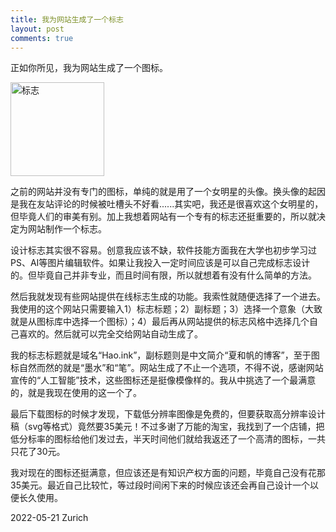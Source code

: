 ```yaml
---
title: 我为网站生成了一个标志
layout: post
comments: true
---
```


正如你所见，我为网站生成了一个图标。

<img src="https://hao.ink/icon/%E5%A5%BD%E5%A2%A81.png" alt="标志" width="150"/>

之前的网站并没有专门的图标，单纯的就是用了一个女明星的头像。换头像的起因是我在友站评论的时候被吐槽头不好看......其实吧，我还是很喜欢这个女明星的，但毕竟人们的审美有别。加上我想着网站有一个专有的标志还挺重要的，所以就决定为网站制作一个标志。

设计标志其实很不容易。创意我应该不缺，软件技能方面我在大学也初步学习过PS、AI等图片编辑软件。如果让我投入一定时间应该是可以自己完成标志设计的。但毕竟自己并非专业，而且时间有限，所以就想着有没有什么简单的方法。

然后我就发现有些网站提供在线标志生成的功能。我索性就随便选择了一个进去。我使用的这个网站只需要输入1）标志标题；2）副标题；3）选择一个意象（大致就是从图标库中选择一个图标）；4）最后再从网站提供的标志风格中选择几个自己喜欢的。然后就可以完全交给网站自动生成了。

我的标志标题就是域名“Hao.ink”，副标题则是中文简介“夏和帆的博客”，至于图标自然而然的就是“墨水”和“笔”。网站生成了不止一个选项，不得不说，感谢网站宣传的“人工智能”技术，这些图标还是挺像模像样的。我从中挑选了一个最满意的，就是我现在使用的这一个了。

最后下载图标的时候才发现，下载低分辨率图像是免费的，但要获取高分辨率设计稿（svg等格式）竟然要35美元！不过多谢了万能的淘宝，我找到了一个店铺，把低分标率的图标给他们发过去，半天时间他们就给我返还了一个高清的图标，一共只花了30元。

我对现在的图标还挺满意，但应该还是有知识产权方面的问题，毕竟自己没有花那35美元。最近自己比较忙，等过段时间闲下来的时候应该还会再自己设计一个以便长久使用。

2022-05-21 Zurich
